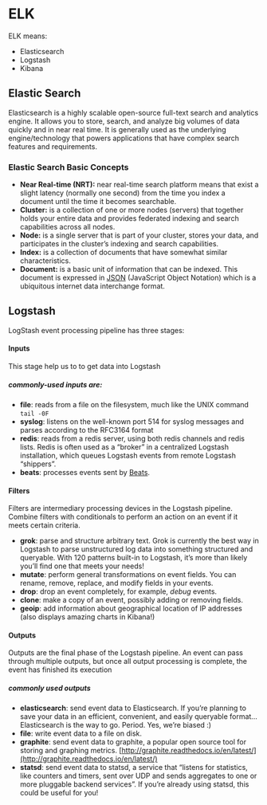 
# ELK
ELK means:

 

-   Elasticsearch
-   Logstash
-   Kibana
## Elastic Search
Elasticsearch is a highly scalable open-source full-text search and analytics engine. It allows you to store, search, and analyze big volumes of data quickly and in near real time. It is generally used as the underlying engine/technology that powers applications that have complex search features and requirements.
### Elastic Search Basic Concepts
- **Near Real-time (NRT):** near real-time search platform means that exist a slight latency (normally one second) from the time you index a document until the time it becomes searchable.
- **Cluster:** is a collection of one or more nodes (servers) that together holds your entire data and provides federated indexing and search capabilities across all nodes.
- **Node:** is a single server that is part of your cluster, stores your data, and participates in the cluster’s indexing and search capabilities.
- **Index:** is a collection of documents that have somewhat similar characteristics.
- **Document:** is a basic unit of information that can be indexed. This document is expressed in [JSON](http://json.org/) (JavaScript Object Notation) which is a ubiquitous internet data interchange format.
## Logstash
LogStash event processing pipeline has three stages:
#### Inputs
This stage help us to  to get data into Logstash
##### commonly-used inputs are:
- **file**: reads from a file on the filesystem, much like the UNIX command  `tail -0F`
-   **syslog**: listens on the well-known port 514 for syslog messages and parses according to the RFC3164 format
-   **redis**: reads from a redis server, using both redis channels and redis lists. Redis is often used as a “broker” in a centralized Logstash installation, which queues Logstash events from remote Logstash “shippers”.
-   **beats**: processes events sent by  [Beats](https://www.elastic.co/downloads/beats).

#### Filters
Filters are intermediary processing devices in the Logstash pipeline.  Combine filters with conditionals to perform an action on an event if it meets certain criteria. 
-   **grok**: parse and structure arbitrary text. Grok is currently the best way in Logstash to parse unstructured log data into something structured and queryable. With 120 patterns built-in to Logstash, it’s more than likely you’ll find one that meets your needs!
-   **mutate**: perform general transformations on event fields. You can rename, remove, replace, and modify fields in your events.
-   **drop**: drop an event completely, for example,  _debug_  events.
-   **clone**: make a copy of an event, possibly adding or removing fields.
-   **geoip**: add information about geographical location of IP addresses (also displays amazing charts in Kibana!)

#### Outputs

Outputs are the final phase of the Logstash pipeline. An event can pass through multiple outputs, but once all output processing is complete, the event has finished its execution
##### commonly used outputs
-   **elasticsearch**: send event data to Elasticsearch. If you’re planning to save your data in an efficient, convenient, and easily queryable format… Elasticsearch is the way to go. Period. Yes, we’re biased :)
-   **file**: write event data to a file on disk.
-   **graphite**: send event data to graphite, a popular open source tool for storing and graphing metrics.  [http://graphite.readthedocs.io/en/latest/](http://graphite.readthedocs.io/en/latest/)
-   **statsd**: send event data to statsd, a service that “listens for statistics, like counters and timers, sent over UDP and sends aggregates to one or more pluggable backend services”. If you’re already using statsd, this could be useful for you!
<!--stackedit_data:
eyJoaXN0b3J5IjpbLTE4MTczMjQ0NDMsOTI5MjA2NzA0XX0=
-->